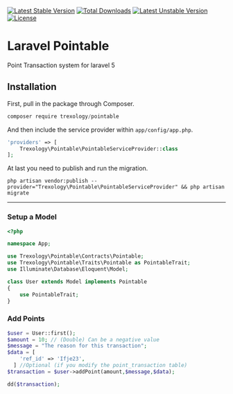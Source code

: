 [![Latest Stable Version](https://poser.pugx.org/trexology/pointable/v/stable)](https://packagist.org/packages/trexology/pointable)
[![Total Downloads](https://poser.pugx.org/trexology/pointable/downloads)](https://packagist.org/packages/trexology/pointable)
[![Latest Unstable Version](https://poser.pugx.org/trexology/pointable/v/unstable)](https://packagist.org/packages/trexology/pointable) [![License](https://poser.pugx.org/trexology/pointable/license)](https://packagist.org/packages/trexology/pointable)

# Laravel Pointable
Point Transaction system for laravel 5

## Installation

First, pull in the package through Composer.

```js
composer require trexology/pointable
```

And then include the service provider within `app/config/app.php`.

```php
'providers' => [
    Trexology\Pointable\PointableServiceProvider::class
];
```

At last you need to publish and run the migration.
```
php artisan vendor:publish --provider="Trexology\Pointable\PointableServiceProvider" && php artisan migrate
```

-----

### Setup a Model
```php
<?php

namespace App;

use Trexology\Pointable\Contracts\Pointable;
use Trexology\Pointable\Traits\Pointable as PointableTrait;
use Illuminate\Database\Eloquent\Model;

class User extends Model implements Pointable
{
    use PointableTrait;
}
```

### Add Points
```php
$user = User::first();
$amount = 10; // (Double) Can be a negative value
$message = "The reason for this transaction";
$data = [
    'ref_id' => 'Ifje23',
  ] //Optional (if you modify the point_transaction table)
$transaction = $user->addPoint(amount,$message,$data);

dd($transaction);
```
